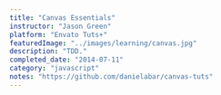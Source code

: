 ```yaml
---
title: "Canvas Essentials"
instructor: "Jason Green"
platform: "Envato Tuts+"
featuredImage: "../images/learning/canvas.jpg"
description: "TDD."
completed_date: "2014-07-11"
category: "javascript"
notes: "https://github.com/danielabar/canvas-tuts"
---
```

